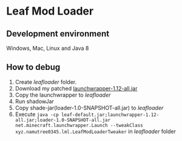 # Leaf Mod Loader

## Development environment
Windows, Mac, Linux and Java 8

## How to debug
1. Create *leafloader* folder.
2. Download my patched [launchwrapper-1.12-all.jar](https://github.com/NamuTree0345/LegacyLauncher/releases/download/1.12/launchwrapper-1.12-all.jar)
3. Copy the launchwrapper to *leafloader*
4. Run shadowJar
5. Copy shade-jar(loader-1.0-SNAPSHOT-all.jar) to *leafloader*
6. Execute `java -cp leaf-default.jar;launchwrapper-1.12-all.jar;loader-1.0-SNAPSHOT-all.jar net.minecraft.launchwrapper.Launch --tweakClass xyz.namutree0345.lml.LeafModLoaderTweaker` in *leafloader* folder